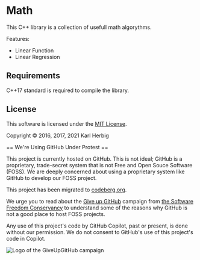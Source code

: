 Math
======

This C++ library is a collection of usefull math algorythms.

Features:
- Linear Function
- Linear Regression
 

Requirements
------------
C++17 standard is required to compile the library.


License
-------

This software is licensed under the [MIT License][mit].

Copyright © 2016, 2017, 2021 Karl Herbig

[mit]: https://opensource.org/licenses/MIT

== We're Using GitHub Under Protest ==

This project is currently hosted on GitHub.  This is not ideal; GitHub is a
proprietary, trade-secret system that is not Free and Open Souce Software
(FOSS).  We are deeply concerned about using a proprietary system like GitHub
to develop our FOSS project. 

This project has been migrated to [codeberg.org](https://codeberg.org/muro/MathPP).

We urge you to read about the [Give up GitHub](https://GiveUpGitHub.org) campaign from
[the Software Freedom Conservancy](https://sfconservancy.org) to understand
some of the reasons why GitHub is not a good place to host FOSS projects.

Any use of this project's code by GitHub Copilot, past or present, is done
without our permission.  We do not consent to GitHub's use of this project's
code in Copilot.

![Logo of the GiveUpGitHub campaign](https://sfconservancy.org/img/GiveUpGitHub.png)
